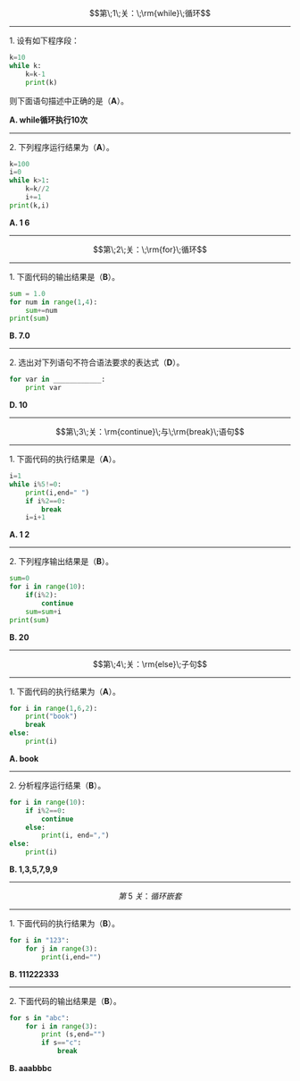 $$第\;1\;关：\;\rm{while}\;循环$$

---

$1.\;$设有如下程序段：

```python
k=10
while k:
    k=k-1
    print(k)
```

则下面语句描述中正确的是（**A**）。

**A. while循环执行10次**

---

$2.\;$下列程序运行结果为（**A**）。

```python
k=100
i=0
while k>1:
    k=k//2
    i+=1
print(k,i)
```

**A. 1 6**

---

$$第\;2\;关：\;\rm{for}\;循环$$

---

$1.\;$下面代码的输出结果是（**B**）。

```python
sum = 1.0
for num in range(1,4):
    sum+=num
print(sum)
```

**B. 7.0**

---

$2.\;$选出对下列语句不符合语法要求的表达式（**D**）。

```python
for var in ____________:
    print var
```

**D. 10**

---

$$第\;3\;关：\rm{continue}\;与\;\rm{break}\;语句$$

---

$1.\;$下面代码的执行结果是（**A**）。

```python
i=1
while i%5!=0:
    print(i,end=" ")
    if i%2==0:
        break
    i=i+1 
```

**A. 1 2**

---

$2.\;$下列程序输出结果是（**B**）。

```python
sum=0
for i in range(10):
    if(i%2):
        continue
    sum=sum+i
print(sum) 
```

**B. 20**

---

$$第\;4\;关：\rm{else}\;子句$$

---

$1.\;$下面代码的执行结果为（**A**）。

```python
for i in range(1,6,2):
    print("book")
    break
else:
    print(i) 
```

**A. book**

---

$2.\;$分析程序运行结果（**B**）。

```python
for i in range(10):
    if i%2==0:
        continue
    else:
        print(i, end=",")
else:
    print(i)
```

**B. 1,3,5,7,9,9**

---

$$第\;5\;关：循环嵌套$$

---

$1.\;$下面代码的执行结果为（**B**）。

```python
for i in "123":
    for j in range(3):
        print(i,end="")
```

**B. 111222333**

---

$2.\;$下面代码的输出结果是（**B**）。

```python
for s in "abc":
    for i in range(3):
        print (s,end="")
        if s=="c":
            break
```

**B. aaabbbc**